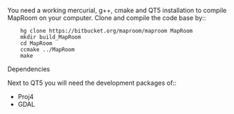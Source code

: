 You need a working mercurial, g++, cmake and QT5 installation to compile MapRoom on your computer. Clone and compile the code base by::

        hg clone https://bitbucket.org/maproom/maproom MapRoom
        mkdir build_MapRoom
        cd MapRoom
        ccmake ../MapRoom
        make


Dependencies

Next to QT5 you will need the development packages of::

* Proj4
* GDAL